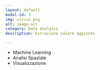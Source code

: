 ```yaml
---
layout: default
modal-id: 3
img: circus.png
alt: image-alt
category: Data Analysis
description: Estrazione valore aggiunto

---
```


 - Machine Learning
 - Analisi Spaziale
 - Visualizzazione
